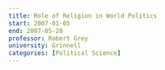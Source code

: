 ```yaml
---
title: Role of Religion in World Politics
start: 2007-01-05
end: 2007-05-20
professor: Robert Grey
university: Grinnell
categories: [Political Science]
---
```

